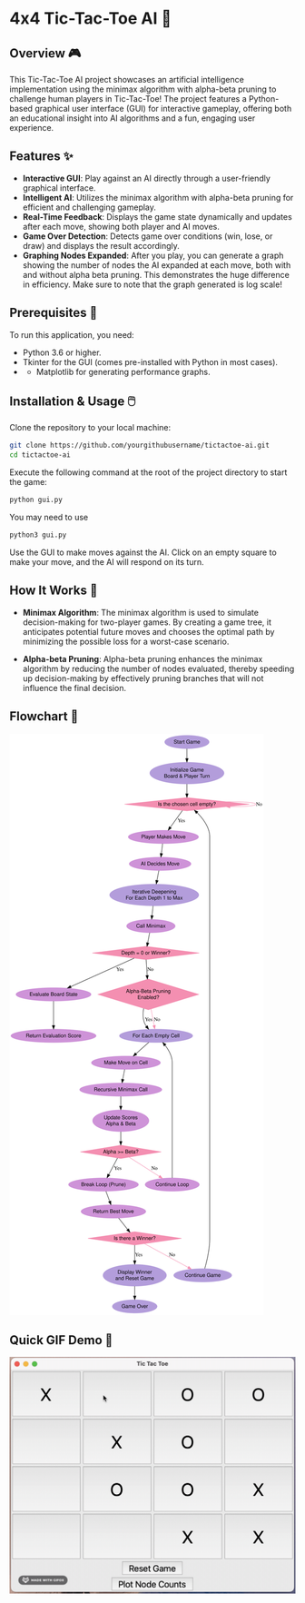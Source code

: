 # 4x4 Tic-Tac-Toe AI 👾

## Overview 🎮
This Tic-Tac-Toe AI project showcases an artificial intelligence implementation using the minimax algorithm with alpha-beta pruning to challenge human players in Tic-Tac-Toe! The project features a Python-based graphical user interface (GUI) for interactive gameplay, offering both an educational insight into AI algorithms and a fun, engaging user experience.

## Features ✨
- **Interactive GUI**: Play against an AI directly through a user-friendly graphical interface.
- **Intelligent AI**: Utilizes the minimax algorithm with alpha-beta pruning for efficient and challenging gameplay.
- **Real-Time Feedback**: Displays the game state dynamically and updates after each move, showing both player and AI moves.
- **Game Over Detection**: Detects game over conditions (win, lose, or draw) and displays the result accordingly.
- **Graphing Nodes Expanded**: After you play, you can generate a graph showing the number of nodes the AI expanded at each move, both with and without alpha beta pruning. This demonstrates the huge difference in efficiency. Make sure to note that the graph generated is log scale!

## Prerequisites 🔧
To run this application, you need:
- Python 3.6 or higher.
- Tkinter for the GUI (comes pre-installed with Python in most cases).
- - Matplotlib for generating performance graphs.


## Installation & Usage 🖱️
Clone the repository to your local machine:
```bash
git clone https://github.com/yourgithubusername/tictactoe-ai.git
cd tictactoe-ai
```

Execute the following command at the root of the project directory to start the game:

```bash
python gui.py
```

You may need to use 
```bash
python3 gui.py
```

Use the GUI to make moves against the AI. Click on an empty square to make your move, and the AI will respond on its turn.

## How It Works 🤖
- **Minimax Algorithm**: The minimax algorithm is used to simulate decision-making for two-player games. By creating a game tree, it anticipates potential future moves and chooses the optimal path by minimizing the possible loss for a worst-case scenario.

- **Alpha-beta Pruning**: Alpha-beta pruning enhances the minimax algorithm by reducing the number of nodes evaluated, thereby speeding up decision-making by effectively pruning branches that will not influence the final decision.


## Flowchart 🦦
![Flowchart](tictactoe4x4flowchart.svg)

## Quick GIF Demo 👀
![Gameplay Demo](4x4gameplaydemo.gif)

